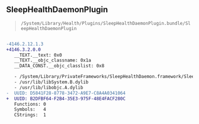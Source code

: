 ## SleepHealthDaemonPlugin

> `/System/Library/Health/Plugins/SleepHealthDaemonPlugin.bundle/SleepHealthDaemonPlugin`

```diff

-4146.2.12.1.3
+4146.3.2.0.0
   __TEXT.__text: 0x0
   __TEXT.__objc_classname: 0x1a
   __DATA_CONST.__objc_classlist: 0x8

   - /System/Library/PrivateFrameworks/SleepHealthDaemon.framework/SleepHealthDaemon
   - /usr/lib/libSystem.B.dylib
   - /usr/lib/libobjc.A.dylib
-  UUID: D5841F28-8778-3472-A9E7-C8A4A0341064
+  UUID: B2DFBF64-F2B4-35E3-975F-48E4FACF280C
   Functions: 0
   Symbols:   4
   CStrings:  1

```

